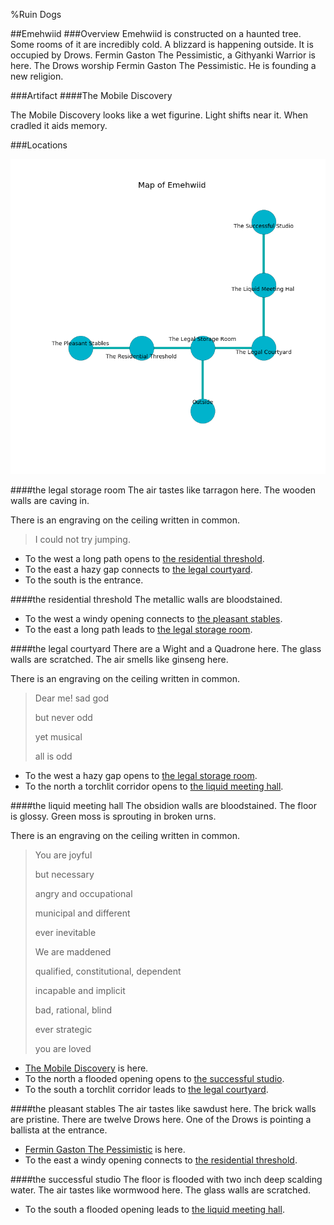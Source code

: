 %Ruin Dogs

##Emehwiid
###Overview
Emehwiid is constructed on a haunted tree. Some rooms of it are incredibly cold. A blizzard is happening outside. It is occupied by Drows. <a name="Fermin-Gaston-The-Pessimistic"></a>Fermin Gaston The Pessimistic, a Githyanki Warrior is here. The Drows worship Fermin Gaston The Pessimistic. He  is founding a new religion. 



###Artifact
####<a name="The-Mobile-Discovery"></a>The Mobile Discovery


The Mobile Discovery looks like a wet figurine. Light shifts near it. When cradled it aids memory. 





###Locations


![](../v2/images/Emehwiid.png)

####<a name="the-legal-storage-room"></a>the legal storage room
The air tastes like tarragon here. The wooden walls are caving in. 

There is an engraving on the ceiling written in common. 

> I could not try jumping.
>


* To the west a long path opens to [the residential threshold](#the-residential-threshold).
* To the east a hazy gap connects to [the legal courtyard](#the-legal-courtyard).
* To the south is the entrance.


####<a name="the-residential-threshold"></a>the residential threshold
The metallic walls are bloodstained. 



* To the west a windy opening connects to [the pleasant stables](#the-pleasant-stables).
* To the east a long path leads to [the legal storage room](#the-legal-storage-room).


####<a name="the-legal-courtyard"></a>the legal courtyard
There are a Wight and a Quadrone here. The glass walls are scratched. The air smells like ginseng here. 

There is an engraving on the ceiling written in common. 

> Dear me! sad god
>
> but never odd
>
> yet musical
>
> all is odd
>


* To the west a hazy gap opens to [the legal storage room](#the-legal-storage-room).
* To the north a torchlit corridor opens to [the liquid meeting hall](#the-liquid-meeting-hall).


####<a name="the-liquid-meeting-hall"></a>the liquid meeting hall
The obsidion walls are bloodstained. The floor is glossy. Green moss is sprouting in broken urns. 

There is an engraving on the ceiling written in common. 

> You are joyful
>
> but necessary
>
> angry and occupational
>
> municipal and different
>
> ever inevitable
>
> We are maddened
>
> qualified, constitutional, dependent
>
> incapable and implicit
>
> bad, rational, blind
>
> ever strategic
>
> you are loved
>


* [The Mobile Discovery](#The-Mobile-Discovery) is here.
* To the north a flooded opening opens to [the successful studio](#the-successful-studio).
* To the south a torchlit corridor leads to [the legal courtyard](#the-legal-courtyard).


####<a name="the-pleasant-stables"></a>the pleasant stables
The air tastes like sawdust here. The brick walls are pristine. There are twelve Drows here. One of the Drows is pointing a ballista at the entrance. 



* [Fermin Gaston The Pessimistic](#Fermin-Gaston-The-Pessimistic) is here.
* To the east a windy opening connects to [the residential threshold](#the-residential-threshold).


####<a name="the-successful-studio"></a>the successful studio
The floor is flooded with two inch deep scalding water. The air tastes like wormwood here. The glass walls are scratched. 



* To the south a flooded opening leads to [the liquid meeting hall](#the-liquid-meeting-hall).



